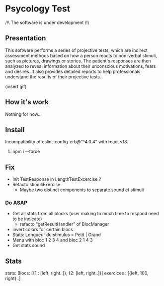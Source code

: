# Psycology Test

/!\ The software is under development /!\

## Presentation

This software performs a series of projective tests, which are indirect assessment methods based on how a person reacts to non-verbal stimuli, such as pictures, drawings or stories. The patient's responses are then analyzed to reveal information about their unconscious motivations, fears and desires. It also provides detailed reports to help professionals understand the results of their projective tests.

(insert gif)

## How it's work

Nothing for now..

## Install

Incompatibility of eslint-config-erb@"^4.0.4" with react v18.

1. npm i --force

## Fix

- Init TestResponse in LengthTestExcercise ?
- Refacto stimuliExercise
  - Maybe two distinct components to separate sound et stimuli

### Do ASAP

- Get all stats from all blocks (user making to much time to respond need to be indicate)
  - refacto "getResultHandler" of BlocManager
- invert colors for certain blocs
- Stats: Longueur du stimulus = Petit | Grand
- Menu with bloc 1 2 3 4 and bloc 2 1 4 3
- Get stats sound

## Stats

stats:
Blocs: [{1 : [left, right..]}, {2: [left, right..]}]
exercices : [{left, 100, right}..]
